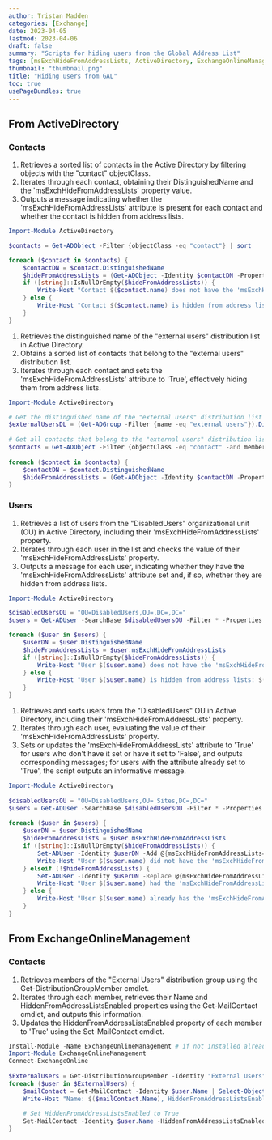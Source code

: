 ```yaml
---
author: Tristan Madden
categories: [Exchange]
date: 2023-04-05
lastmod: 2023-04-06
draft: false
summary: "Scripts for hiding users from the Global Address List"
tags: [msExchHideFromAddressLists, ActiveDirectory, ExchangeOnlineManagement]
thumbnail: "thumbnail.png"
title: "Hiding users from GAL"
toc: true
usePageBundles: true
---
```


## From ActiveDirectory

### Contacts

1. Retrieves a sorted list of contacts in the Active Directory by filtering objects with the "contact" objectClass.
2. Iterates through each contact, obtaining their DistinguishedName and the 'msExchHideFromAddressLists' property value.
3. Outputs a message indicating whether the 'msExchHideFromAddressLists' attribute is present for each contact and whether the contact is hidden from address lists.

```PowerShell
Import-Module ActiveDirectory

$contacts = Get-ADObject -Filter {objectClass -eq "contact"} | sort

foreach ($contact in $contacts) {
    $contactDN = $contact.DistinguishedName
    $hideFromAddressLists = (Get-ADObject -Identity $contactDN -Properties msExchHideFromAddressLists).msExchHideFromAddressLists
    if ([string]::IsNullOrEmpty($hideFromAddressLists)) {
        Write-Host "Contact $($contact.name) does not have the 'msExchHideFromAddressLists' attribute"
    } else {
        Write-Host "Contact $($contact.name) is hidden from address lists: $($hideFromAddressLists)"
    }
}
```

1. Retrieves the distinguished name of the "external users" distribution list in Active Directory.
2. Obtains a sorted list of contacts that belong to the "external users" distribution list.
3. Iterates through each contact and sets the 'msExchHideFromAddressLists' attribute to 'True', effectively hiding them from address lists.

```PowerShell
Import-Module ActiveDirectory

# Get the distinguished name of the "external users" distribution list
$externalUsersDL = (Get-ADGroup -Filter {name -eq "external users"}).DistinguishedName
 
# Get all contacts that belong to the "external users" distribution list
$contacts = Get-ADObject -Filter {objectClass -eq "contact" -and memberOf -eq $externalUsersDL} | sort
 
foreach ($contact in $contacts) {
    $contactDN = $contact.DistinguishedName
    $hideFromAddressLists = (Get-ADObject -Identity $contactDN -Properties Set-ADObject -Identity $contactDN -Replace @{msExchHideFromAddressLists=$true}
}
```

### Users

1. Retrieves a list of users from the "DisabledUsers" organizational unit (OU) in Active Directory, including their 'msExchHideFromAddressLists' property.
2. Iterates through each user in the list and checks the value of their 'msExchHideFromAddressLists' property.
3. Outputs a message for each user, indicating whether they have the 'msExchHideFromAddressLists' attribute set and, if so, whether they are hidden from address lists.

```PowerShell
Import-Module ActiveDirectory

$disabledUsersOU = "OU=DisabledUsers,OU=,DC=,DC="
$users = Get-ADUser -SearchBase $disabledUsersOU -Filter * -Properties msExchHideFromAddressLists

foreach ($user in $users) {
    $userDN = $user.DistinguishedName
    $hideFromAddressLists = $user.msExchHideFromAddressLists
    if ([string]::IsNullOrEmpty($hideFromAddressLists)) {
        Write-Host "User $($user.name) does not have the 'msExchHideFromAddressLists' attribute"
    } else {
        Write-Host "User $($user.name) is hidden from address lists: $($hideFromAddressLists)"
    }
}

```


1. Retrieves and sorts users from the "DisabledUsers" OU in Active Directory, including their 'msExchHideFromAddressLists' property.
2. Iterates through each user, evaluating the value of their 'msExchHideFromAddressLists' property.
3. Sets or updates the 'msExchHideFromAddressLists' attribute to 'True' for users who don't have it set or have it set to 'False', and outputs corresponding messages; for users with the attribute already set to 'True', the script outputs an informative message.

```PowerShell
Import-Module ActiveDirectory
 
$disabledUsersOU = "OU=DisabledUsers,OU= Sites,DC=,DC="
$users = Get-ADUser -SearchBase $disabledUsersOU -Filter * -Properties msExchHideFromAddressLists | sort
 
foreach ($user in $users) {
    $userDN = $user.DistinguishedName
    $hideFromAddressLists = $user.msExchHideFromAddressLists
    if ([string]::IsNullOrEmpty($hideFromAddressLists)) {
        Set-ADUser -Identity $userDN -Add @{msExchHideFromAddressLists=$true}
        Write-Host "User $($user.name) did not have the 'msExchHideFromAddressLists' attribute and it has been set to 'True'"
    } elseif (!$hideFromAddressLists) {
        Set-ADUser -Identity $userDN -Replace @{msExchHideFromAddressLists=$true}
        Write-Host "User $($user.name) had the 'msExchHideFromAddressLists' attribute set to 'False' and it has been set to 'True'"
    } else {
        Write-Host "User $($user.name) already has the 'msExchHideFromAddressLists' attribute set to 'True'"
    }
}
```

## From ExchangeOnlineManagement

### Contacts

1. Retrieves members of the "External Users" distribution group using the Get-DistributionGroupMember cmdlet.
2. Iterates through each member, retrieves their Name and HiddenFromAddressListsEnabled properties using the Get-MailContact cmdlet, and outputs this information.
3. Updates the HiddenFromAddressListsEnabled property of each member to 'True' using the Set-MailContact cmdlet.

```PowerShell
Install-Module -Name ExchangeOnlineManagement # if not installed already
Import-Module ExchangeOnlineManagement
Connect-ExchangeOnline
 
$ExternalUsers = Get-DistributionGroupMember -Identity "External Users"
foreach ($user in $ExternalUsers) {
    $mailContact = Get-MailContact -Identity $user.Name | Select-Object Name, HiddenFromAddressListsEnabled
    Write-Host "Name: $($mailContact.Name), HiddenFromAddressListsEnabled: $($mailContact.HiddenFromAddressListsEnabled)"
    
    # Set HiddenFromAddressListsEnabled to True
    Set-MailContact -Identity $user.Name -HiddenFromAddressListsEnabled $true
}
```